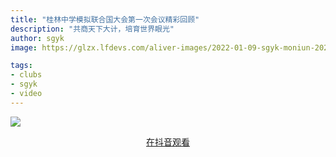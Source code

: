 ```yaml
---
title: "桂林中学模拟联合国大会第一次会议精彩回顾"
description: "共商天下大计，培育世界眼光"
author: sgyk
image: https://glzx.lfdevs.com/aliver-images/2022-01-09-sgyk-moniun-2022/pic.jpg

tags:
- clubs
- sgyk
- video
---
```


![](https://glzx.lfdevs.com/aliver-images/2022-01-09-sgyk-moniun-2022/pic.jpg)

<div style="text-align: center">
  <p><a rel="nofollow noopener noreferrer" target="_blank" href="https://www.douyin.com/video/7051123966953524516" class="button">在抖音观看</a></p>
</div>
